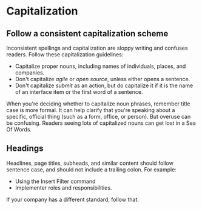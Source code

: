Capitalization
==============

Follow a consistent capitalization scheme
-----------------------------------------

Inconsistent spellings and capitalization are sloppy writing and confuses readers. 
Follow these capitalization guidelines:

*  Capitalize proper nouns, including names of individuals, places, and companies.
*  Don't capitalize *agile* or *open source*, unless either opens a sentence.
*  Don't capitalize *submit* as an action, but do capitalize it if it is the name of an interface item or the first word of a sentence.

When you're deciding whether to capitalize noun phrases, remember title case is more formal. 
It can help clarify that you're speaking about a specific, official thing (such as a
form, office, or person). But overuse can be confusing. Readers seeing lots of 
capitalized nouns can get lost in a Sea Of Words.

Headings
--------

Headlines, page titles, subheads, and similar content should follow
sentence case, and should not include a trailing colon. For example:

-   Using the Insert Filter command
-   Implementer roles and responsibilities.

If your company has a different standard, follow that. 

